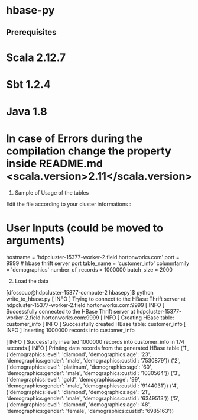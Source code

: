 # hbase-py

## Prerequisites 
# Scala 2.12.7 
# Sbt 1.2.4 
# Java 1.8
# In case of Errors during the compilation change the property inside README.md <scala.version>2.11</scala.version> 

1. Sample of Usage of the tables 

Edit the file according to your cluster informations : 

# User Inputs (could be moved to arguments)
hostname            = 'hdpcluster-15377-worker-2.field.hortonworks.com'
port                = 9999 # hbase thrift server port 
table_name          = 'customer_info'
columnfamily        = 'demographics'
number_of_records   = 1000000
batch_size          = 2000


2. Load the data 

[dfossouo@hdpcluster-15377-compute-2 hbasepy]$ python write_to_hbase.py 
[ INFO ] Trying to connect to the HBase Thrift server at hdpcluster-15377-worker-2.field.hortonworks.com:9999
[ INFO ] Successfully connected to the HBase Thrift server at hdpcluster-15377-worker-2.field.hortonworks.com:9999
[ INFO ] Creating HBase table:  customer_info
[ INFO ] Successfully created HBase table:  customer_info
[ INFO ] Inserting 1000000 records into customer_info

[ INFO ] Successfully inserted 1000000 records into customer_info in 174 seconds
[ INFO ] Printing data records from the generated HBase table
('1', {'demographics:level': 'diamond', 'demographics:age': '23', 'demographics:gender': 'male', 'demographics:custid': '7530879'})
('2', {'demographics:level': 'platimum', 'demographics:age': '60', 'demographics:gender': 'male', 'demographics:custid': '1030564'})
('3', {'demographics:level': 'gold', 'demographics:age': '99', 'demographics:gender': 'male', 'demographics:custid': '9144031'})
('4', {'demographics:level': 'diamond', 'demographics:age': '21', 'demographics:gender': 'male', 'demographics:custid': '6349513'})
('5', {'demographics:level': 'diamond', 'demographics:age': '48', 'demographics:gender': 'female', 'demographics:custid': '6985163'})


